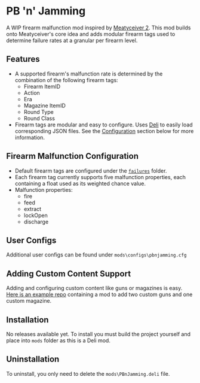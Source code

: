# PB 'n' Jamming 

A WIP firearm malfunction mod inspired by [Meatyceiver 2](https://github.com/potatoes1286/H3VR.Meatyceiver2). This mod builds onto Meatyceiver's core idea and adds modular firearm tags used to determine failure rates at a granular per firearm level.

## Features
- A supported firearm's malfunction rate is determined by the combination of the following firearm tags:
  - Firearm ItemID
  - Action
  - Era
  - Magazine ItemID
  - Round Type
  - Round Class
- Firearm tags are modular and easy to configure. Uses [Deli](https://github.com/Deli-Counter/Deli) to easily load corresponding JSON files. See the [Configuration](https://github.com/Maiq-The-Dude/PBnJamming#configuration) section below for more information.
  
## Firearm Malfunction Configuration
- Default firearm tags are configured under the [`failures`](https://github.com/Maiq-The-Dude/PBnJamming/tree/main/mod/failures) folder. 
- Each firearm tag currently supports five malfunction properties, each containing a float used as its weighted chance value.
- Malfunction properties:
  - fire
  - feed
  - extract
  - lockOpen
  - discharge
  
## User Configs
Additional user configs can be found under `mods\configs\pbnjamming.cfg`

## Adding Custom Content Support
Adding and configuring custom content like guns or magazines is easy. [Here is an example repo](https://github.com/Maiq-The-Dude/PBnJamming.ExampleAddon) containing a mod to add two custom guns and one custom magazine.

## Installation
No releases available yet. To install you must build the project yourself and place into `mods` folder as this is a Deli mod.

## Uninstallation
To uninstall, you only need to delete the `mods\PBnJamming.deli` file.
